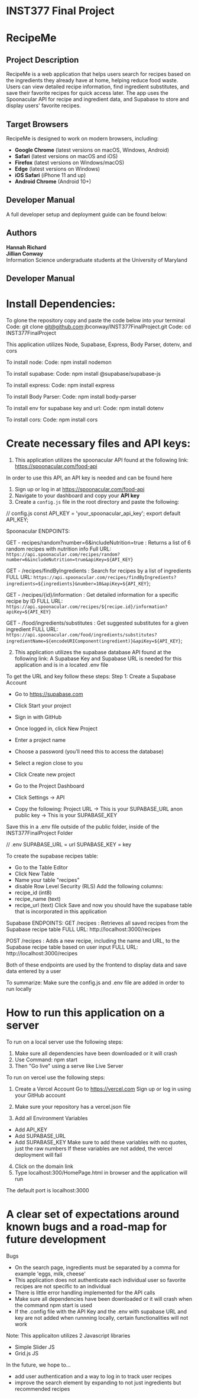 # INST377 Final Project

# RecipeMe

## Project Description  
RecipeMe is a web application that helps users search for recipes based on the ingredients they already have at home, helping reduce food waste. Users can view detailed recipe information, find ingredient substitutes, and save their favorite recipes for quick access later. The app uses the Spoonacular API for recipe and ingredient data, and Supabase to store and display users' favorite recipes.

## Target Browsers  
RecipeMe is designed to work on modern browsers, including:

- **Google Chrome** (latest versions on macOS, Windows, Android)  
- **Safari** (latest versions on macOS and iOS)  
- **Firefox** (latest versions on Windows/macOS)  
- **Edge** (latest versions on Windows)  
- **iOS Safari** (iPhone 11 and up)  
- **Android Chrome** (Android 10+)

## Developer Manual  
A full developer setup and deployment guide can be found below:  

## Authors  
**Hannah Richard**  
**Jillian Conway**  
Information Science undergraduate students at the University of Maryland


## Developer Manual
 
# Install Dependencies:
To glone the repository copy and paste the code below into your terminal
Code: git clone git@github.com:jbconway/INST377FinalProject.git
Code: cd INST377FinalProject

This application utilizes Node, Supabase, Express, Body Parser, dotenv, and cors

To install node:
Code: npm install nodemon

To install supabase:
Code: npm install @supabase/supabase-js

To install express:
Code: npm install express

To install Body Parser:
Code: npm install body-parser

To install env for supabase key and url:
Code: npm install dotenv

To install cors:
Code: npm install cors

# Create necessary files and API keys:
1. This application utilizes the spoonacular API found at the following link:
https://spoonacular.com/food-api

In order to use this API, an API key is needed and can be found here
1. Sign up or log in at https://spoonacular.com/food-api
2. Navigate to your dashboard and copy your **API key**
3. Create a `config.js` file in the root directory and paste the following:

// config.js
const API_KEY = 'your_spoonacular_api_key';
export default API_KEY;

Spoonacular ENDPOINTS:

GET - recipes/random?number=6&includeNutrition=true : Returns a list of 6 random recipes with nutrition info
Full URL:
`https://api.spoonacular.com/recipes/random?number=6&includeNutrition=true&apiKey=${API_KEY}`

GET - /recipes/findByIngredients : Search for recipes by a list of ingredients
FULL URL:
`https://api.spoonacular.com/recipes/findByIngredients?ingredients=${ingredients}&number=10&apiKey=${API_KEY}`;

GET - /recipes/{id}/information : Get detailed information for a specific recipe by ID
FULL URL:
`https://api.spoonacular.com/recipes/${recipe.id}/information?apiKey=${API_KEY}`

GET - /food/ingredients/substitutes : Get suggested substitutes for a given ingredient
FULL URL:
`https://api.spoonacular.com/food/ingredients/substitutes?ingredientName=${encodeURIComponent(ingredient)}&apiKey=${API_KEY}`;

2. This application utilizes the supabase database API found at the following link:
A Supabase Key and Supabase URL is needed for this application and is in a located .env file

To get the URL and key follow these steps:
Step 1: Create a Supabase Account
- Go to https://supabase.com
- Click Start your project
- Sign in with GitHub
- Once logged in, click New Project

- Enter a project name
- Choose a password (you’ll need this to access the database)
- Select a region close to you
- Click Create new project

- Go to the Project Dashboard
- Click Settings → API
- Copy the following:
Project URL → This is your SUPABASE_URL
anon public key → This is your SUPABASE_KEY

Save this in a .env file outside of the public folder, inside of the INST377FinalProject Folder

// .env
SUPABASE_URL = url
SUPABASE_KEY = key

To create the supabase recipes table:
- Go to the Table Editor
- Click New Table
- Name your table "recipes"
- disable Row Level Security (RLS)
Add the following columns:
- recipe_id (int8)
- recipe_name (text)
- recipe_url (text)
Click Save and now you should have the supabase table that is incorporated in this application

Supabase ENDPOINTS:
GET /recipes : Retrieves all saved recipes from the Supabase recipe table
FULL URL:
http://localhost:3000/recipes

POST /recipes : Adds a new recipe, including the name and URL, to the Supabase recipe table based on user input
FULL URL:
http://localhost:3000/recipes

Both of these endpoints are used by the frontend to display data and save data entered by a user

To summarize:
Make sure the config.js and .env file are added in order to run locally

# How to run this application on a server
To run on a local server use the following steps:

1. Make sure all dependencies have been downloaded or it will crash
2. Use Command: npm start
3. Then "Go live" using a serve like Live Server

To run on vercel use the following steps:
1. Create a Vercel Account
Go to https://vercel.com
Sign up or log in using your GitHub account

2. Make sure your repository has a vercel.json file 

3. Add all Environment Variables 
- Add API_KEY
- Add SUPABASE_URL
- Add SUPABASE_KEY
Make sure to add these variables with no quotes, just the raw numbers
If these variables are not added, the vercel deployment will fail

4. Click on the domain link
5. Type localhost:300/HomePage.html in browser and the application will run

The default port is localhost:3000


# A clear set of expectations around known bugs and a road-map for future development
Bugs
- On the search page, ingredients must be separated by a comma for example 'eggs, milk, cheese'
- This application does not authenticate each individual user so favorite recipes are not specific to an individual
- There is little error handling implemented for the API calls
- Make sure all dependencies have been downloaded or it will crash when the command npm start is used
- If the .config file with the API Key and the .env with supabase URL and key are not added when runnning locally, certain functionalities will not work

Note: This applicaiton utilizes 2 Javascript libraries 
- Simple Slider JS
- Grid.js JS


In the future, we hope to...
- add user authentication and a way to log in to track user recipes
- improve the search element by expanding to not just ingredients but recommended recipes




